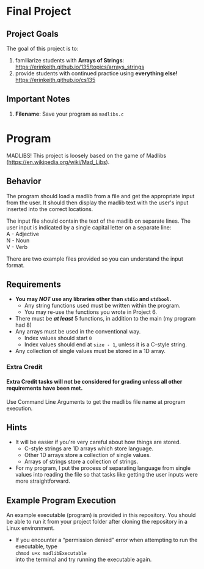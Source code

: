 # Final Project

## Project Goals
The goal of this project is to:
1.	familiarize students with **Arrays of Strings**: https://erinkeith.github.io/135/topics/arrays_strings
2.	provide students with continued practice using **everything else!** https://erinkeith.github.io/cs135
   
## Important Notes
1.	**Filename**: Save your program as `madlibs.c`

# Program
MADLIBS! This project is loosely based on the game of Madlibs (https://en.wikipedia.org/wiki/Mad_Libs).

## Behavior
The program should load a madlib from a file and get the appropriate input from the user. It should then display the madlib text with the user's input inserted into the correct locations. 

The input file should contain the text of the madlib on separate lines. The user input is indicated by a single capital letter on a separate line:  
A - Adjective  
N - Noun  
V - Verb  

There are two example files provided so you can understand the input format.

## Requirements
- **You may *NOT* use any libraries other than `stdio` and `stdbool`.**
   - Any string functions used must be written within the program.
   - You may re-use the functions you wrote in Project 6.
- There must be ***at least*** 5 functions, in addition to the main (my program had 8)
- Any arrays must be used in the conventional way.
   - Index values should start `0`
   - Index values should end at `size - 1`, unless it is a C-style string.
- Any collection of single values must be stored in a 1D array.

### Extra Credit
#### Extra Credit tasks will not be considered for grading unless all other requirements have been met.
Use Command Line Arguments to get the madlibs file name at program execution.

## Hints
- It will be easier if you're very careful about how things are stored.
   - C-style strings are 1D arrays which store language.
   - Other 1D arrays store a collection of single values.
   - Arrays of strings store a collection of strings.
- For my program, I put the process of separating language from single values into reading the file so that tasks like getting the user inputs were more straightforward.
  
## Example Program Execution
An example executable (program) is provided in this repository. You should be able to run it from your project folder after cloning the repository in a Linux environment.  
- If you encounter a “permission denied” error when attempting to run the executable, type  
```chmod u+x madlibExecutable```  
into the terminal and try running the executable again.
